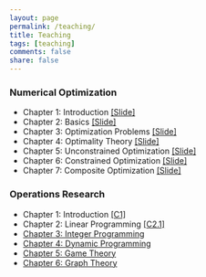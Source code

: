```yaml
---
layout: page
permalink: /teaching/
title: Teaching
tags: [teaching]
comments: false
share: false
---
```



 
### Numerical Optimization
* Chapter 1: Introduction <a href="../teaching/OPT-1.pdf" class="textlink" target="_blank">[Slide]</a> 
* Chapter 2: Basics  <a href="../teaching/OPT-2.pdf" class="textlink" target="_blank">[Slide]</a>
* Chapter 3: Optimization Problems  <a href="../teaching/OPT-3.pdf" class="textlink" target="_blank">[Slide]</a>
* Chapter 4: Optimality Theory  <a href="../teaching/OPT-4.pdf" class="textlink" target="_blank">[Slide]</a>
* Chapter 5: Unconstrained Optimization  <a href="../teaching/OPT-5.pdf" class="textlink" target="_blank">[Slide]</a>
* Chapter 6: Constrained Optimization  <a href="../teaching/OPT-6.pdf" class="textlink" target="_blank">[Slide]</a>
* Chapter 7: Composite Optimization  <a href="../teaching/OPT-7.pdf" class="textlink" target="_blank">[Slide]</a>



### Operations Research
* Chapter 1: Introduction  <a href="../teaching/OR-C1.pdf" class="textlink" target="_blank">[C1]</a>
* Chapter 2: Linear Programming  <a href="../teaching/OR-C21.pdf" class="textlink" target="_blank">[C2.1] 
* Chapter 3: Integer Programming  
* Chapter 4: Dynamic Programming  
* Chapter 5: Game Theory  
* Chapter 6: Graph Theory  

  
